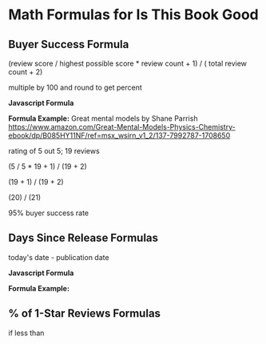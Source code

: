 # Math Formulas for Is This Book Good

## Buyer Success Formula

(review score / highest possible score * review count + 1) / ( total review count + 2)

multiple by 100 and round to get percent

**Javascript Formula**

<script>
var bookRating = 5
var scoreCount = 19;
var x = ((scoreCount + 1) / (scoreCount + 2) * bookRating) / 5 * 100;
x = Math.round(x);
document.getElementById("demo").innerHTML = x;
</script>

**Formula Example:**
Great mental models by Shane Parrish
https://www.amazon.com/Great-Mental-Models-Physics-Chemistry-ebook/dp/B085HY11NF/ref=msx_wsirn_v1_2/137-7992787-1708650

rating of 5 out 5; 19 reviews

(5 / 5 * 19 + 1) / (19 + 2)

(19 + 1) / (19 + 2)

(20) / (21)

95% buyer success rate

## Days Since Release Formulas

today's date - publication date

**Javascript Formula**

<script>
const releaseDate = Date.parse('March 4, 2020');
const dateNow = Date.parse('May 8, 2020');
const dayInMS = 24 * 60 * 60 * 1000

console.log((dateNow - releaseDate) / dayInMS);
</script>

**Formula Example:**

## % of 1-Star Reviews Formulas

if less than

